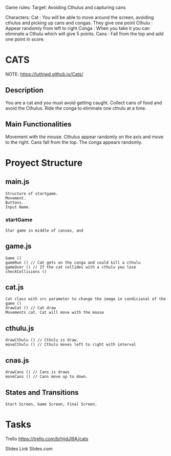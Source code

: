 Game rules:
Target: Avoiding Cthulus and capturing cans

Characters: 
Cat : You will be able to move around the screen, avoiding cthulus and picking up cans and congas. They give one point
Cthulu : Appear randomly from left to right
Conga : When you take it you can eliminate a Cthulu which will give 5 points.
Cans : Fall from the top and add one point in score.
# CATS

NOTE: https://luthiwd.github.io/Cats/

## Description
You are a cat and you must avoid getting caught. Collect cans of food and avoid the Cthulus. Ride the conga to eliminate one cthulu at a time.

## Main Functionalities
Movement with the mouse.
Cthulus appear randomly on the axis and move to the right.
Cans fall from the top.
The conga appears randomly.

# Proyect Structure

## main.js
    Structure of startgame.
    Movement.
    Buttons.
    Input Name.
### startGame
    Star game in middle of canvas, and 
## game.js
    Game ()
    gameRun () // Cat gets on the conga and could kill a cthulu
    gameOver () // If the cat collides with a cthulu you lose
    checkCollisions () 
## cat.js
    Cat class with src parameter to change the image in condicional of the game () 
    drawCat () // Cat draw 
    Movements cat. Cat will move with the mouse
## cthulu.js
    drawCthulu () // Cthulu is draw.
    moveCthulu () // Cthulu moves left to right with interval
## cnas.js
    drawCans () // Cans is draws
    moveCans () // Cans move up to down.
## States and Transitions
    Start Screen, Game Screen, Final Screen.
# Tasks 

Trello
    https://trello.com/b/hijdJl9A/cats

Slides
Link Slides.com